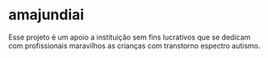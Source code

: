# amajundiai
Esse projeto é um apoio a instituição sem fins lucrativos que se dedicam com profissionais maravilhos as crianças com transtorno espectro autismo.
